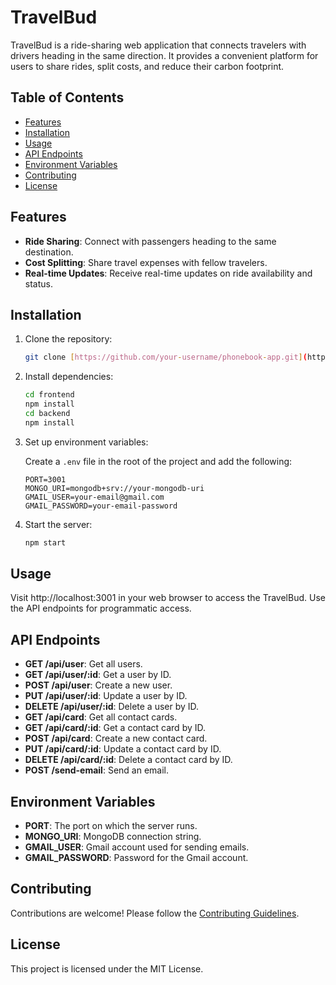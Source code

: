 # TravelBud

TravelBud is a ride-sharing web application that connects travelers with drivers heading in the same direction. It provides a convenient platform for users to share rides, split costs, and reduce their carbon footprint.

## Table of Contents

- [Features](#features)
- [Installation](#installation)
- [Usage](#usage)
- [API Endpoints](#api-endpoints)
- [Environment Variables](#environment-variables)
- [Contributing](#contributing)
- [License](#license)

## Features

- **Ride Sharing**: Connect with passengers heading to the same destination.
- **Cost Splitting**: Share travel expenses with fellow travelers.
- **Real-time Updates**: Receive real-time updates on ride availability and status.

## Installation

1. Clone the repository:

    ```bash
    git clone [https://github.com/your-username/phonebook-app.git](https://github.com/harshikagoyal14/TravelBuds.git)
    ```

2. Install dependencies:

    ```bash
    cd frontend
    npm install
    cd backend
    npm install
    ```

3. Set up environment variables:

   Create a `.env` file in the root of the project and add the following:

    ```env
    PORT=3001
    MONGO_URI=mongodb+srv://your-mongodb-uri
    GMAIL_USER=your-email@gmail.com
    GMAIL_PASSWORD=your-email-password
    ```

4. Start the server:

    ```bash
    npm start
    ```

## Usage

Visit http://localhost:3001 in your web browser to access the TravelBud. Use the API endpoints for programmatic access.

## API Endpoints

- **GET /api/user**: Get all users.
- **GET /api/user/:id**: Get a user by ID.
- **POST /api/user**: Create a new user.
- **PUT /api/user/:id**: Update a user by ID.
- **DELETE /api/user/:id**: Delete a user by ID.
- **GET /api/card**: Get all contact cards.
- **GET /api/card/:id**: Get a contact card by ID.
- **POST /api/card**: Create a new contact card.
- **PUT /api/card/:id**: Update a contact card by ID.
- **DELETE /api/card/:id**: Delete a contact card by ID.
- **POST /send-email**: Send an email.

## Environment Variables

- **PORT**: The port on which the server runs.
- **MONGO_URI**: MongoDB connection string.
- **GMAIL_USER**: Gmail account used for sending emails.
- **GMAIL_PASSWORD**: Password for the Gmail account.

## Contributing

Contributions are welcome! Please follow the [Contributing Guidelines](CONTRIBUTING.md).

## License

This project is licensed under the MIT License.
